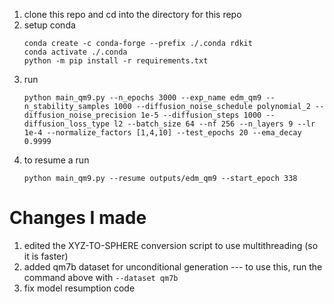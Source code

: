 1. clone this repo and cd into the directory for this repo
1. setup conda
   ```
   conda create -c conda-forge --prefix ./.conda rdkit
   conda activate ./.conda
   python -m pip install -r requirements.txt
   ```
1. run
   ```
   python main_qm9.py --n_epochs 3000 --exp_name edm_qm9 --n_stability_samples 1000 --diffusion_noise_schedule polynomial_2 --diffusion_noise_precision 1e-5 --diffusion_steps 1000 --diffusion_loss_type l2 --batch_size 64 --nf 256 --n_layers 9 --lr 1e-4 --normalize_factors [1,4,10] --test_epochs 20 --ema_decay 0.9999
   ```
1. to resume a run
   ```
   python main_qm9.py --resume outputs/edm_qm9 --start_epoch 338
   ```


# Changes I made
1. edited the XYZ-TO-SPHERE conversion script to use multithreading (so it is faster)
1. added qm7b dataset for unconditional generation --- to use this, run the command above with `--dataset qm7b`
1. fix model resumption code
